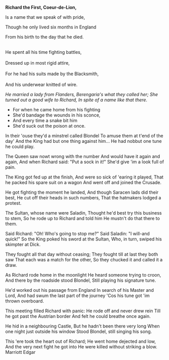 **Richard the First, Coeur-de-Lion,**

Is a name that we speak of with pride,

Though he only lived six months in England

From his birth to the day that he died. 

<br>He spent all his time fighting battles,<br> 
<br>Dressed up in most rigid attire,<br>
<br>For he had his suits made by the Blacksmith,<br>
<br>And his underwear knitted of wire.<br>

*He married a lady from Flanders,* 
*Berengaria's what they called her;* 
*She turned out a good wife to Richard,*
*In spite of a name like that there.* 

* For when he came home from his fighting 
* She'd bandage the wounds in his sconce, 
* And every time a snake bit him 
* She'd suck out the poison at once. 

In their 'ouse they'd a minstrel called Blondel 
To amuse them at t'end of the day' 
And the King had but one thing against him...
He had nobbut one tune he could play. 

The Queen saw nowt wrong with the number 
And would have it again and again, 
And when Richard said: "Put a sock in it!" 
She'd give 'im a look full of pain. 

The King got fed up at the finish, 
And were so sick of 'earing it played, 
That he packed his spare suit on a wagon 
And went off and joined the Crusade.

He got fighting the moment he landed,
And though Saracen lads did their best, 
He cut off their heads in such numbers, 
That the hatmakers lodged a protest. 

The Sultan, whose name were Saladin, 
Thought he'd best try this business to stem,
So he rode up to Richard and told him 
He mustn't do that there to them. 

Said Richard: "Oh! Who's going to stop me?" 
Said Saladin: "I will-and quick!" 
So the King poked his sword at the Sultan, 
Who, in turn, swiped his skimpter at Dick. 

They fought all that day without ceasing; 
They fought till at last they both saw 
That each was a match for the other, 
So they chucked it and called it a draw. 

As Richard rode home in the moonlight 
He heard someone trying to croon, 
And there by the roadside stood Blondel, 
Still playing his signature tune. 

He'd worked out his passage from England 
In search of his Master and Lord, 
And had swum the last part of the journey 
'Cos his tune got 'im thrown overboard. 

This meeting filled Richard with panic: 
He rode off and never drew rein 
Till he got past the Austrian border 
And felt he could breathe once again. 

He hid in a neighbouring Castle,
But he hadn't been there very long 
When one night just outside his window 
Stood Blondel, still singing his song. 

This 'ere took the heart out of Richard;
He went home dejected and low, 
And the very next fight he got into 
He were killed without striking a blow. 
Marriott Edgar
